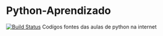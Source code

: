 # Python-Aprendizado
[![Build Status](https://travis-ci.com/daviwesley/Python-Aprendizado.svg?branch=master)](https://travis-ci.com/daviwesley/Python-Aprendizado)
Codígos fontes das aulas de python na internet

